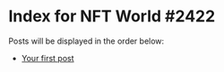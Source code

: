 # Index for NFT World #2422
Posts will be displayed in the order below:

- [Your first post](./001-first.md)

